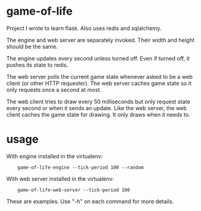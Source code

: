 # game-of-life
Project I wrote to learn flask. Also uses redis and sqlalchemy.

The engine and web server are separately invoked. Their width and height should be the same.

The engine updates every second unless turned off. Even if turned off, it pushes its state to redis.

The web server polls the current game state whenever asked to be a web client (or other HTTP requester).
The web server caches game state so it only requests once a second at most.

The web client tries to draw every 50 milliseconds but only request state every second or when it sends an update.
Like the web server, the web client caches the game state for drawing. It only draws when it needs to.

# usage

With engine installed in the virtualenv:

        game-of-life-engine --tick-period 100 --random

With web server installed in the virtualenv:

        game-of-life-web-server --tick-period 100


These are examples. Use "-h" on each command for more details.
